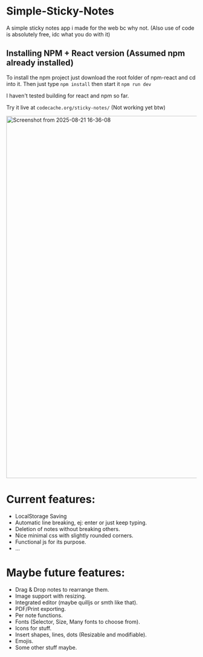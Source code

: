 # Simple-Sticky-Notes
A simple sticky notes app i made for the web bc why not. (Also use of code is absolutely free, idc what you do with it)

## Installing NPM + React version (Assumed npm already installed)
To install the npm project just download the root folder of npm-react and cd into it.
Then just type ```npm install``` then start it ```npm run dev```

I haven't tested building for react and npm so far.

Try it live at ```codecache.org/sticky-notes/``` (Not working yet btw)

<img width="1846" height="957" alt="Screenshot from 2025-08-21 16-36-08" src="https://github.com/user-attachments/assets/8e8fbd51-e64a-4bbe-874a-79e1e5216311" />

# Current features:
  - LocalStorage Saving
  - Automatic line breaking, ej: enter or just keep typing.
  - Deletion of notes without breaking others.
  - Nice minimal css with slightly rounded corners.
  - Functional js for its purpose.
  - ...

# Maybe future features:
  - Drag & Drop notes to rearrange them.
  - Image support with resizing.
  - Integrated editor (maybe quilljs or smth like that).
  - PDF/Print exporting.
  - Per note functions.
  - Fonts (Selector, Size, Many fonts to choose from).
  - Icons for stuff.
  - Insert shapes, lines, dots (Resizable and modifiable).
  - Emojis.
  - Some other stuff maybe.
